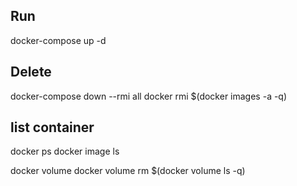 ## Run

docker-compose up -d

## Delete

docker-compose down --rmi all
docker rmi $(docker images -a -q)

## list container

docker ps
docker image ls

docker volume
docker volume rm $(docker volume ls -q)
